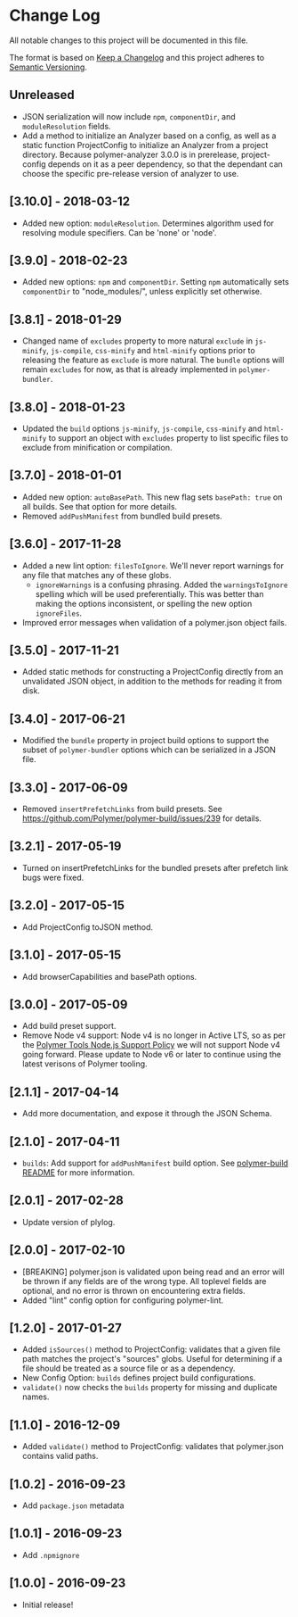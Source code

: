 # Change Log

All notable changes to this project will be documented in this file.

The format is based on [Keep a Changelog](http://keepachangelog.com/)
and this project adheres to [Semantic Versioning](http://semver.org/).

## Unreleased
* JSON serialization will now include `npm`, `componentDir`, and `moduleResolution` fields.
* Add a method to initialize an Analyzer based on a config, as well as
  a static function ProjectConfig to initialize an Analyzer from a project
  directory.
  Because polymer-analyzer 3.0.0 is in prerelease, project-config depends on it
  as a peer dependency, so that the dependant can choose the specific pre-release version of analyzer to use.
<!-- Add new, unreleased changes here. -->

## [3.10.0] - 2018-03-12
* Added new option: `moduleResolution`. Determines algorithm used for resolving module specifiers. Can be 'none' or 'node'.

## [3.9.0] - 2018-02-23
* Added new options: `npm` and `componentDir`. Setting `npm` automatically sets `componentDir` to "node_modules/", unless explicitly set otherwise.

## [3.8.1] - 2018-01-29
* Changed name of `excludes` property to more natural `exclude` in `js-minify`, `js-compile`, `css-minify` and `html-minify` options prior to releasing the feature as `exclude` is more natural.  The `bundle` options will remain `excludes` for now, as that is already implemented in `polymer-bundler`.

## [3.8.0] - 2018-01-23
* Updated the `build` options `js-minify`, `js-compile`, `css-minify` and `html-minify` to support an object with `excludes` property to list specific files to exclude from minification or compilation.

## [3.7.0] - 2018-01-01
* Added new option: `autoBasePath`. This new flag sets `basePath: true` on all builds. See that option for more details.
* Removed `addPushManifest` from bundled build presets.

## [3.6.0] - 2017-11-28
* Added a new lint option: `filesToIgnore`. We'll never report warnings for any
  file that matches any of these globs.
  * `ignoreWarnings` is a confusing phrasing. Added the `warningsToIgnore`
    spelling which will be used preferentially. This was better than making the
    options inconsistent, or spelling the new option `ignoreFiles`.
* Improved error messages when validation of a polymer.json object fails.

## [3.5.0] - 2017-11-21
* Added static methods for constructing a ProjectConfig directly from an unvalidated JSON object, in addition to the methods for reading it from disk.

## [3.4.0] - 2017-06-21
* Modified the `bundle` property in project build options to support the subset of `polymer-bundler` options which can be serialized in a JSON file.

## [3.3.0] - 2017-06-09
* Removed `insertPrefetchLinks` from build presets. See https://github.com/Polymer/polymer-build/issues/239 for details.

## [3.2.1] - 2017-05-19
* Turned on insertPrefetchLinks for the bundled presets after prefetch link bugs were fixed.

## [3.2.0] - 2017-05-15
* Add ProjectConfig toJSON method.

## [3.1.0] - 2017-05-15
* Add browserCapabilities and basePath options.

## [3.0.0] - 2017-05-09
* Add build preset support.
* Remove Node v4 support: Node v4 is no longer in Active LTS, so as per the [Polymer Tools Node.js Support Policy](https://www.polymer-project.org/2.0/docs/tools/node-support) we will not support Node v4 going forward. Please update to Node v6 or later to continue using the latest verisons of Polymer tooling.


## [2.1.1] - 2017-04-14
* Add more documentation, and expose it through the JSON Schema.

## [2.1.0] - 2017-04-11
* `builds`: Add support for `addPushManifest` build option. See [polymer-build README](https://github.com/Polymer/polymer-build#projectaddpushmanifest) for more information.


## [2.0.1] - 2017-02-28
* Update version of plylog.

## [2.0.0] - 2017-02-10

* [BREAKING] polymer.json is validated upon being read and an error will be thrown if any fields are of the wrong type. All toplevel fields are optional, and no error is thrown on encountering extra fields.
* Added "lint" config option for configuring polymer-lint.

## [1.2.0] - 2017-01-27

* Added `isSources()` method to ProjectConfig: validates that a given file path matches the project's "sources" globs. Useful for determining if a file should be treated as a source file or as a dependency.
* New Config Option: `builds` defines project build configurations.
* `validate()` now checks the `builds` property for missing and duplicate names.

## [1.1.0] - 2016-12-09

* Added `validate()` method to ProjectConfig: validates that polymer.json contains valid paths.

## [1.0.2] - 2016-09-23

* Add `package.json` metadata

## [1.0.1] - 2016-09-23

* Add `.npmignore`

## [1.0.0] - 2016-09-23

* Initial release!
